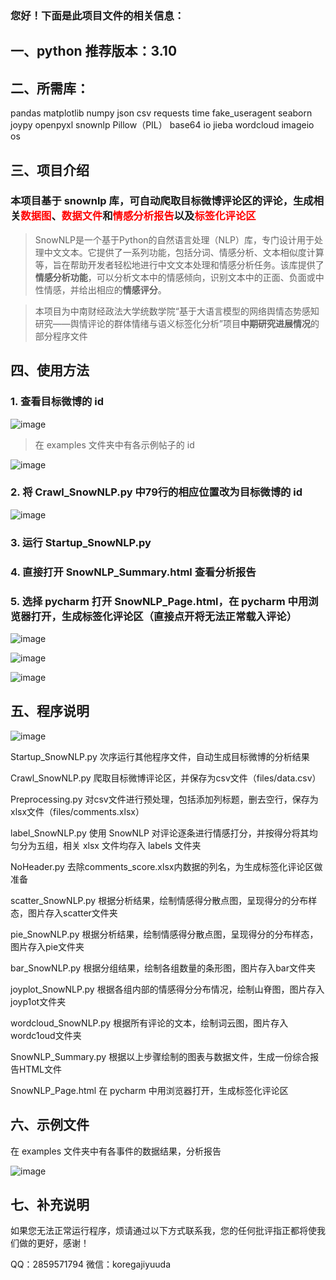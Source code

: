 ### 您好！下面是此项目文件的相关信息：

## 一、python 推荐版本：3.10


## 二、所需库：
pandas
matplotlib
numpy
json
csv
requests
time
fake_useragent
seaborn
joypy
openpyxl
snownlp
Pillow（PIL）
base64
io
jieba
wordcloud
imageio
os


## 三、项目介绍

### 本项目基于 snownlp 库，可自动爬取目标微博评论区的评论，生成相关<font color="#ff0000">数据图</font>、<font color="#ff0000">数据文件</font>和<font color="#ff0000">情感分析报告</font>以及<font color="#ff0000">标签化评论区</font>

> SnowNLP是一个基于Python的自然语言处理（NLP）库，专门设计用于处理中文文本。它提供了一系列功能，包括分词、情感分析、文本相似度计算等，旨在帮助开发者轻松地进行中文文本处理和情感分析任务。该库提供了**情感分析功能**，可以分析文本中的情感倾向，识别文本中的正面、负面或中性情感，并给出相应的**情感评分**。


> 本项目为中南财经政法大学统数学院“基于大语言模型的网络舆情态势感知研究——舆情评论的群体情绪与语义标签化分析”项目**中期研究进展情况**的部分程序文件




## 四、使用方法

### 1. 查看目标微博的 id

![image](https://github.com/Kawabata0223/test/blob/master/pic/278919608-89dcbb20-5c15-4e84-9e72-520babbaf057.png)

> 在 examples 文件夹中有各示例帖子的 id

![image](https://github.com/Kawabata0223/test/blob/master/pic/Pasted%20image%2020240315130233.png)


### 2. 将 Crawl_SnowNLP.py 中79行的相应位置改为目标微博的 id

![image](https://github.com/Kawabata0223/test/blob/master/pic/Pasted%20image%2020240315132709.png)

### 3. 运行 Startup_SnowNLP.py



### 4. 直接打开 SnowNLP_Summary.html 查看分析报告



### 5. 选择 pycharm 打开 SnowNLP_Page.html，在 pycharm 中用浏览器打开，生成标签化评论区（直接点开将无法正常载入评论）

![image](https://github.com/Kawabata0223/test/blob/master/pic/Pasted%20image%2020240315124656.png)


![image](https://github.com/Kawabata0223/test/blob/master/pic/Pasted%20image%2020240314213154.png)


![image](https://github.com/Kawabata0223/test/blob/master/pic/Pasted%20image%2020240314212359.png)




## 五、程序说明

![image](https://github.com/Kawabata0223/test/blob/master/pic/%E7%A8%8B%E5%BA%8F%E6%9E%B6%E6%9E%841.png)



Startup_SnowNLP.py
次序运行其他程序文件，自动生成目标微博的分析结果

Crawl_SnowNLP.py
爬取目标微博评论区，并保存为csv文件（files/data.csv）

Preprocessing.py
对csv文件进行预处理，包括添加列标题，删去空行，保存为xlsx文件（files/comments.xlsx）


label_SnowNLP.py
使用 SnowNLP 对评论逐条进行情感打分，并按得分将其均匀分为五组，相关 xlsx 文件均存入 labels 文件夹

NoHeader.py
去除comments_score.xlsx内数据的列名，为生成标签化评论区做准备

scatter_SnowNLP.py
根据分析结果，绘制情感得分散点图，呈现得分的分布样态，图片存入scatter文件夹

pie_SnowNLP.py
根据分析结果，绘制情感得分散点图，呈现得分的分布样态，图片存入pie文件夹

bar_SnowNLP.py
根据分组结果，绘制各组数量的条形图，图片存入bar文件夹

joyplot_SnowNLP.py
根据各组内部的情感得分分布情况，绘制山脊图，图片存入joyp1ot文件夹

wordcloud_SnowNLP.py
根据所有评论的文本，绘制词云图，图片存入wordc1oud文件夹

SnowNLP_Summary.py
根据以上步骤绘制的图表与数据文件，生成一份综合报告HTML文件

SnowNLP_Page.html
在 pycharm 中用浏览器打开，生成标签化评论区


## 六、示例文件

在 examples 文件夹中有各事件的数据结果，分析报告

![image](https://github.com/Kawabata0223/test/blob/master/pic/Pasted%20image%2020240315123520.png)




## 七、补充说明

如果您无法正常运行程序，烦请通过以下方式联系我，您的任何批评指正都将使我们做的更好，感谢！

QQ：2859571794
微信：koregajiyuuda


